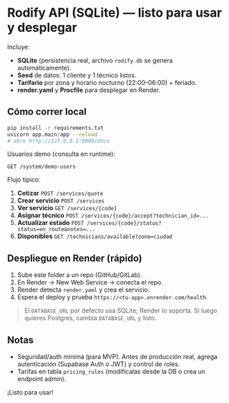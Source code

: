 # Rodify API (SQLite) — listo para usar y desplegar

Incluye:
- **SQLite** (persistencia real, archivo `rodify.db` se genera automáticamente).
- **Seed** de datos: 1 cliente y 1 técnico listos.
- **Tarifario** por zona y horario nocturno (22:00–06:00) + feriado.
- **render.yaml** y **Procfile** para desplegar en Render.

## Cómo correr local
```bash
pip install -r requirements.txt
uvicorn app.main:app --reload
# abre http://127.0.0.1:8000/docs
```

Usuarios demo (consulta en runtime):
```
GET /system/demo-users
```

Flujo típico:
1. **Cotizar** `POST /services/quote`
2. **Crear servicio** `POST /services`
3. **Ver servicio** `GET /services/{code}`
4. **Asignar técnico** `POST /services/{code}/accept?technician_id=...`
5. **Actualizar estado** `POST /services/{code}/status?status=en_route&notes=...`
6. **Disponibles** `GET /technicians/available?zone=ciudad`

## Despliegue en Render (rápido)
1. Sube este folder a un repo (GitHub/GitLab).
2. En Render → New Web Service → conecta el repo.
3. Render detecta `render.yaml` y crea el servicio.
4. Espera el deploy y prueba `https://<tu-app>.onrender.com/health`.

> El `DATABASE_URL` por defecto usa SQLite; Render lo soporta. Si luego quieres Postgres, cambia `DATABASE_URL` y listo.

## Notas
- Seguridad/auth mínima (para MVP). Antes de producción real, agrega autenticación (Supabase Auth o JWT) y control de roles.
- Tarifas en tabla `pricing_rules` (modifícalas desde la DB o crea un endpoint admin).

¡Listo para usar!
